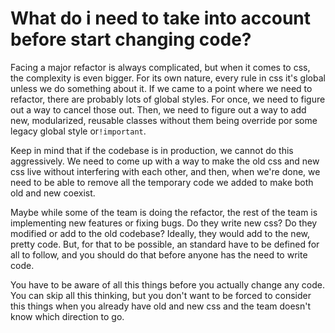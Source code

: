 # What do i need to take into account before start changing code?

Facing a major refactor is always complicated, but when it comes to css, the complexity is even bigger. For its own nature, every rule in css it's global unless we do something about it. If we came to a point where we need to refactor, there are probably lots of global styles. For once, we need to figure out a way to cancel those out. Then, we need to figure out a way to add new, modularized, reusable classes without them being override por some legacy global style or`!important`.

Keep in mind that if the codebase is in production, we cannot do this aggressively. We need to come up with a way to make the old css and new css live without interfering with each other, and then, when we're done, we need to be able to remove all the temporary code we added to make both old and new coexist.

Maybe while some of the team is doing the refactor, the rest of the team is implementing new features or fixing bugs. Do they write new css? Do they modified or add to the old codebase? Ideally, they would add to the new, pretty code. But, for that to be possible, an standard have to be defined for all to follow, and you should do that before anyone has the need to write code.

You have to be aware of all this things before you actually change any code. You can skip all this thinking, but you don't want to be forced to consider this things when you already have old and new css and the team doesn't know which direction to go.